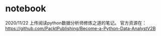 # notebook
2020/11/22 上传阅读python数据分析师修炼之道的笔记。
官方资源在：https://github.com/PacktPublishing/Become-a-Python-Data-AnalystV2B
